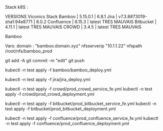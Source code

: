 Stack k8S :


VERSIONS 		Viconics 							Stack
Bamboo		|	5.15.0.1					|		6.8.1
Jira		|	v7.3.8#73019-sha1:94e8771	|		8.0.2
Confluence	|	6.15.3						|		latest TRES MAUVAIS 
Bitbucket	|	4.11.1						|		latest TRES MAUVAIS
CROWD		|	3.4.5						|		latest TRES MAUVAIS

Bamboo

Vars:
domain : "bamboo.domain.xyz"
nfsserverip "10.1.1.22"
nfspath /root/nfs/bamboo_prod

git add -A
git commit -m "edit"
git push

kubectl -n test apply -f bamboo/bamboo_deploy.yml

kubectl -n test apply -f jira/jira_deploy.yml


kubectl -n test apply -f crowd/prod_crowd_service_fe.yml
kubectl -n test apply -f crowd/prod_crowd_deployment.yml

kubectl -n test apply -f bitbucket/prod_bitbucket_service_fe.yml
kubectl -n test apply -f bitbucket/prod_bitbucket_deployment.yml

kubectl -n test apply -f confluence/prod_confluence_service_fe.yml
kubectl -n test apply -f confluence/prod_confluence_deployment.yml


